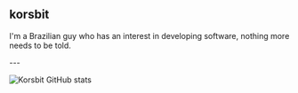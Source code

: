 <h2 align="left">korsbit</h2>

<div align="left">
<p>I'm a Brazilian guy who has an interest in developing software, nothing more needs to be told.</p>
</div>
---

![Korsbit GitHub stats](https://github-readme-stats.vercel.app/api?username=korsbit&show_icons=true&theme=radical)


